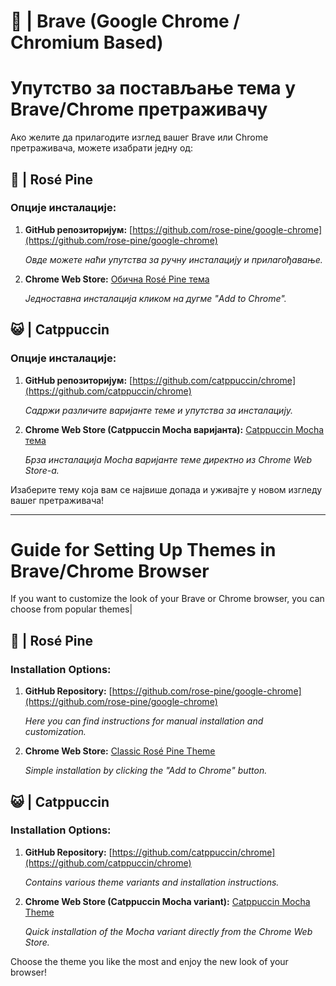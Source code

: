 # 🦁 | Brave (Google Chrome / Chromium Based)

# Упутство за постављање тема у Brave/Chrome претраживачу

Ако желите да прилагодите изглед вашег Brave или Chrome претраживача, можете изабрати једну од:

## 🌹 | Rosé Pine


### Опције инсталације:

1. **GitHub репозиторијум:**
   [https://github.com/rose-pine/google-chrome](https://github.com/rose-pine/google-chrome)
   
   *Овде можете наћи упутства за ручну инсталацију и прилагођавање.*

2. **Chrome Web Store:**
   [Обична Rosé Pine тема](https://chromewebstore.google.com/detail/ros%C3%A9-pine/noimedcjdohhokijigpfcbjcfcaaahej)
   
   *Једноставна инсталација кликом на дугме "Add to Chrome".*

## 😺 | Catppuccin


### Опције инсталације:

1. **GitHub репозиторијум:**
   [https://github.com/catppuccin/chrome](https://github.com/catppuccin/chrome)
   
   *Садржи различите варијанте теме и упутства за инсталацију.*

2. **Chrome Web Store (Catppuccin Mocha варијанта):**
   [Catppuccin Mocha тема](https://chromewebstore.google.com/detail/catppuccin-chrome-theme-m/bkkmolkhemgaeaeggcmfbghljjjoofoh)
   
   *Брза инсталација Mocha варијанте теме директно из Chrome Web Store-а.*

Изаберите тему која вам се највише допада и уживајте у новом изгледу вашег претраживача!

---

# Guide for Setting Up Themes in Brave/Chrome Browser

If you want to customize the look of your Brave or Chrome browser, you can choose from popular themes|

## 🌹 | Rosé Pine


### Installation Options:

1. **GitHub Repository:**
   [https://github.com/rose-pine/google-chrome](https://github.com/rose-pine/google-chrome)
   
   *Here you can find instructions for manual installation and customization.*

2. **Chrome Web Store:**
   [Classic Rosé Pine Theme](https://chromewebstore.google.com/detail/ros%C3%A9-pine/noimedcjdohhokijigpfcbjcfcaaahej)
   
   *Simple installation by clicking the "Add to Chrome" button.*

## 😺 | Catppuccin


### Installation Options:

1. **GitHub Repository:**
   [https://github.com/catppuccin/chrome](https://github.com/catppuccin/chrome)
   
   *Contains various theme variants and installation instructions.*

2. **Chrome Web Store (Catppuccin Mocha variant):**
   [Catppuccin Mocha Theme](https://chromewebstore.google.com/detail/catppuccin-chrome-theme-m/bkkmolkhemgaeaeggcmfbghljjjoofoh)
   
   *Quick installation of the Mocha variant directly from the Chrome Web Store.*

Choose the theme you like the most and enjoy the new look of your browser!
